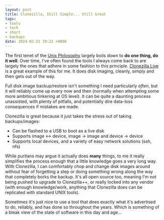 ```yaml
---
layout: post
title: Clonezilla, Still Simple... Still Great
tags:
- tools
- tech
- short
- backups
date: 2024-02-22 19:22 +0000
---
```

The first tenet of the [Unix Philosophy](https://en.wikipedia.org/wiki/Unix_philosophy) largely boils down to **do one thing, do it well**.
Over time, I've often found the tools I always come back to are largely the ones that adhere in some fashion to this principle. [Clonezilla Live](https://clonezilla.org/) is a great example of this for me. It does disk imaging, cleanly, simply and then gets out of the way.

Full disk image backup/restore isn't something I need particularly *often*, but it will reliably come up every now and then (normally when attempting some more ambitious tinkering at OS level).
It can be quite a daunting process unassisted, with plenty of pitfalls, and potentially dire data-loss consequences if mistakes are made.

Clonezilla is great because it just takes the stress out of taking backups/images:
- Can be flashed to a USB to boot as a live disk
- Supports image <-> device, image -> image and device -> device
- Supports local devices, and a variety of easy network solutions (ssh, nfs)

While puritans may argue it actually does **many** things, to me it really simplifies the process enough that a little knowledge goes a very long way.
With Clonezilla, I can comfortably chop and change disk images around without fear of forgetting a step or doing something wrong along the way that completely borks the backup.
It's all open source too, meaning I'm not being pushed to upgrade to Clonezilla++, or really locked into any vendor (with enough knowledge/work, anything that Clonezilla does can be replicated with standard UNIX tools).

Sometimes it's just nice to use a tool that does exactly what it's advertised to do, reliably, and has done so throughout the years.
Which is something of a bleak view of the state of software in this day and age...